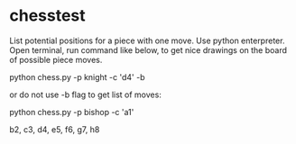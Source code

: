 
# chesstest
List potential positions for a piece with one move.
Use python enterpreter.
Open terminal, run command like below, to get nice drawings on the board of possible piece moves.

python chess.py -p knight -c 'd4' -b

or do not use -b flag to get list of moves:

python chess.py -p bishop -c 'a1'

b2, c3, d4, e5, f6, g7, h8
